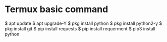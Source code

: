 # Termux basic command 
$ apt update
$ apt upgrade-Y
$ pkg install python
$ pkg install python2-y
$ pkg install git
$ pip install requests 
$ pip install requerment
$ pip3 install python



